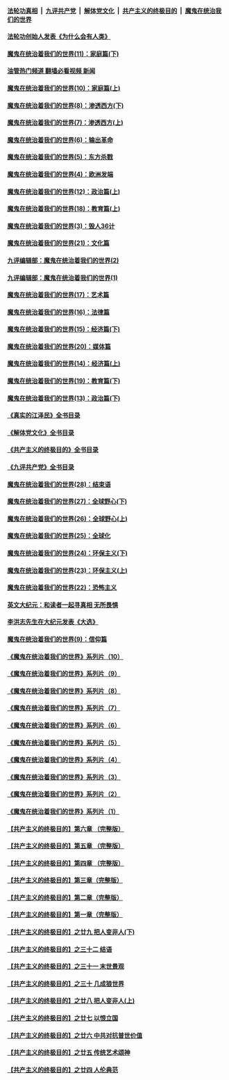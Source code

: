 ####  [法轮功真相](../../../../basic/blob/master/README.md?t=03160011) &nbsp;|&nbsp; [九评共产党](../../../../9ping.md/blob/master/README.md?t=03160011) &nbsp;|&nbsp; [解体党文化](../../../../jtdwh.md/blob/master/README.md?t=03160011)  &nbsp;|&nbsp; [共产主义的终极目的](../../../../gczydzjmd.md/blob/master/README.md?t=03160011) &nbsp;|&nbsp; [魔鬼在统治我们的世界](../../../../mgztzwmdsj.md/blob/master/README.md?t=03160011) 

#### [法轮功创始人发表《为什么会有人类》](../pages/nsc422/n13912117.md?t=03160011) 

#### [魔鬼在统治着我们的世界(11)：家庭篇(下)](../pages/nsc422/n10440961.md?t=03160011) 

#### [油管热门频道 翻墙必看视频 新闻](http://129.146.143.75:81/youtube.html?03160011)

#### [魔鬼在统治着我们的世界(10)：家庭篇(上)](../pages/nsc422/n10435448.md?t=03160011) 

#### [魔鬼在统治着我们的世界(8)：渗透西方(下)](../pages/nsc422/n10429603.md?t=03160011) 

#### [魔鬼在统治着我们的世界(7)：渗透西方(上)](../pages/nsc422/n10426013.md?t=03160011) 

#### [魔鬼在统治着我们的世界(6)：输出革命](../pages/nsc422/n10421536.md?t=03160011) 

#### [魔鬼在统治着我们的世界(5)：东方杀戮](../pages/nsc422/n10417707.md?t=03160011) 

#### [魔鬼在统治着我们的世界(4)：欧洲发端](../pages/nsc422/n10414890.md?t=03160011) 

#### [魔鬼在统治着我们的世界(12)：政治篇(上)](../pages/nsc422/n10444576.md?t=03160011) 

#### [魔鬼在统治着我们的世界(18)：教育篇(上)](../pages/nsc422/n10526970.md?t=03160011) 

#### [魔鬼在统治着我们的世界(3)：毁人36计](../pages/nsc422/n10411583.md?t=03160011) 

#### [魔鬼在统治着我们的世界(21)：文化篇](../pages/nsc422/n10597706.md?t=03160011) 

#### [九评编辑部：魔鬼在统治着我们的世界(2)](../pages/nsc422/n10410036.md?t=03160011) 

#### [九评编辑部：魔鬼在统治着我们的世界(1)](../pages/nsc422/n10406825.md?t=03160011) 

#### [魔鬼在统治着我们的世界(17)：艺术篇](../pages/nsc422/n10499093.md?t=03160011) 

#### [魔鬼在统治着我们的世界(16)：法律篇](../pages/nsc422/n10485969.md?t=03160011) 

#### [魔鬼在统治着我们的世界(15)：经济篇(下)](../pages/nsc422/n10469975.md?t=03160011) 

#### [魔鬼在统治着我们的世界(20)：媒体篇](../pages/nsc422/n10586579.md?t=03160011) 

#### [魔鬼在统治着我们的世界(14)：经济篇(上)](../pages/nsc422/n10457370.md?t=03160011) 

#### [魔鬼在统治着我们的世界(19)：教育篇(下)](../pages/nsc422/n10564808.md?t=03160011) 

#### [魔鬼在统治着我们的世界(13)：政治篇(下)](../pages/nsc422/n10448270.md?t=03160011) 

#### [《真实的江泽民》全书目录](../pages/nsc422/n13721399.md?t=03160011) 

#### [《解体党文化》全书目录](../pages/nsc422/n13721157.md?t=03160011) 

#### [《共产主义的终极目的》全书目录](../pages/nsc422/n13721048.md?t=03160011) 

#### [《九评共产党》全书目录](../pages/nsc422/n13708085.md?t=03160011) 

#### [魔鬼在统治着我们的世界(28)：结束语](../pages/nsc422/n10936246.md?t=03160011) 

#### [魔鬼在统治着我们的世界(27)：全球野心(下)](../pages/nsc422/n10928319.md?t=03160011) 

#### [魔鬼在统治着我们的世界(26)：全球野心(上)](../pages/nsc422/n10900318.md?t=03160011) 

#### [魔鬼在统治着我们的世界(25)：全球化](../pages/nsc422/n10788205.md?t=03160011) 

#### [魔鬼在统治着我们的世界(24)：环保主义(下)](../pages/nsc422/n10695307.md?t=03160011) 

#### [魔鬼在统治着我们的世界(23)：环保主义(上)](../pages/nsc422/n10688613.md?t=03160011) 

#### [魔鬼在统治着我们的世界(22)：恐怖主义](../pages/nsc422/n10614727.md?t=03160011) 

#### [英文大纪元：和读者一起寻真相 无所畏惧](../pages/nsc422/n12542027.md?t=03160011) 

#### [李洪志先生在大纪元发表《大选》](../pages/nsc422/n12534746.md?t=03160011) 

#### [魔鬼在统治着我们的世界(9)：信仰篇](../pages/nsc422/n10432159.md?t=03160011) 

#### [《魔鬼在统治着我们的世界》系列片（10）](../pages/nsc422/n12292670.md?t=03160011) 

#### [《魔鬼在统治着我们的世界》系列片（9）](../pages/nsc422/n12290859.md?t=03160011) 

#### [《魔鬼在统治着我们的世界》系列片（8）](../pages/nsc422/n12287445.md?t=03160011) 

#### [《魔鬼在统治着我们的世界》系列片（7）](../pages/nsc422/n12283425.md?t=03160011) 

#### [《魔鬼在统治着我们的世界》系列片（6）](../pages/nsc422/n12282314.md?t=03160011) 

#### [《魔鬼在统治着我们的世界》系列片（5）](../pages/nsc422/n12281419.md?t=03160011) 

#### [《魔鬼在统治着我们的世界》系列片（4）](../pages/nsc422/n12274024.md?t=03160011) 

#### [《魔鬼在统治着我们的世界》系列片（3）](../pages/nsc422/n12271322.md?t=03160011) 

#### [《魔鬼在统治着我们的世界》系列片（2）](../pages/nsc422/n12269049.md?t=03160011) 

#### [《魔鬼在统治着我们的世界》系列片（1）](../pages/nsc422/n12267575.md?t=03160011) 

#### [【共产主义的终极目的】第六章 （完整版）](../pages/nsc422/n11428913.md?t=03160011) 

#### [【共产主义的终极目的】第五章 （完整版）](../pages/nsc422/n11428912.md?t=03160011) 

#### [【共产主义的终极目的】第四章 （完整版）](../pages/nsc422/n11428907.md?t=03160011) 

#### [【共产主义的终极目的】第三章（完整版）](../pages/nsc422/n11428848.md?t=03160011) 

#### [【共产主义的终极目的】第二章（完整版）](../pages/nsc422/n11428831.md?t=03160011) 

#### [【共产主义的终极目的】第一章（完整版）](../pages/nsc422/n11417651.md?t=03160011) 

#### [【共产主义的终极目的】之廿九 把人变非人(下)](../pages/nsc422/n11344140.md?t=03160011) 

#### [【共产主义的终极目的】之三十二 结语](../pages/nsc422/n11360535.md?t=03160011) 

#### [【共产主义的终极目的】之三十一 末世景观](../pages/nsc422/n11351129.md?t=03160011) 

#### [【共产主义的终极目的】之三十 几成狼世界](../pages/nsc422/n11348280.md?t=03160011) 

#### [【共产主义的终极目的】之廿八 把人变非人(上)](../pages/nsc422/n11340492.md?t=03160011) 

#### [【共产主义的终极目的】之廿七 以恨立国](../pages/nsc422/n11336944.md?t=03160011) 

#### [【共产主义的终极目的】之廿六 中共对抗普世价值](../pages/nsc422/n11324785.md?t=03160011) 

#### [【共产主义的终极目的】之廿五 传统艺术颂神](../pages/nsc422/n11296396.md?t=03160011) 

#### [【共产主义的终极目的】之廿四 人伦典范](../pages/nsc422/n11296397.md?t=03160011) 

<img src='http://gfw-breaker.win/goodnews/indexes/nsc422.md' width='0px' height='0px'/>
